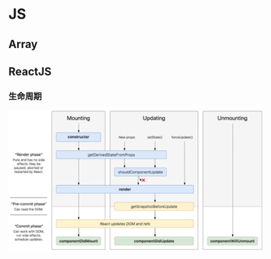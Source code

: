 # JS

## Array

## ReactJS

### 生命周期

![生命周期](https://raw.githubusercontent.com/SirM2z/assets/master/react-lifecycle.png)


